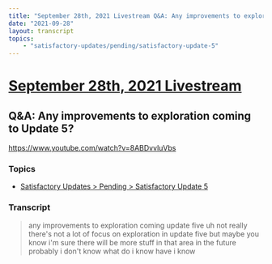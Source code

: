 ```yaml
---
title: "September 28th, 2021 Livestream Q&A: Any improvements to exploration coming to Update 5?"
date: "2021-09-28"
layout: transcript
topics:
    - "satisfactory-updates/pending/satisfactory-update-5"
---
```

# [September 28th, 2021 Livestream](../2021-09-28.md)
## Q&A: Any improvements to exploration coming to Update 5?
https://www.youtube.com/watch?v=8ABDvvluVbs

### Topics
* [Satisfactory Updates > Pending > Satisfactory Update 5](../topics/satisfactory-updates/pending/satisfactory-update-5.md)

### Transcript

> any improvements to exploration coming update five uh not really there's not a lot of focus on exploration in update five but maybe you know i'm sure there will be more stuff in that area in the future probably i don't know what do i know have i know
